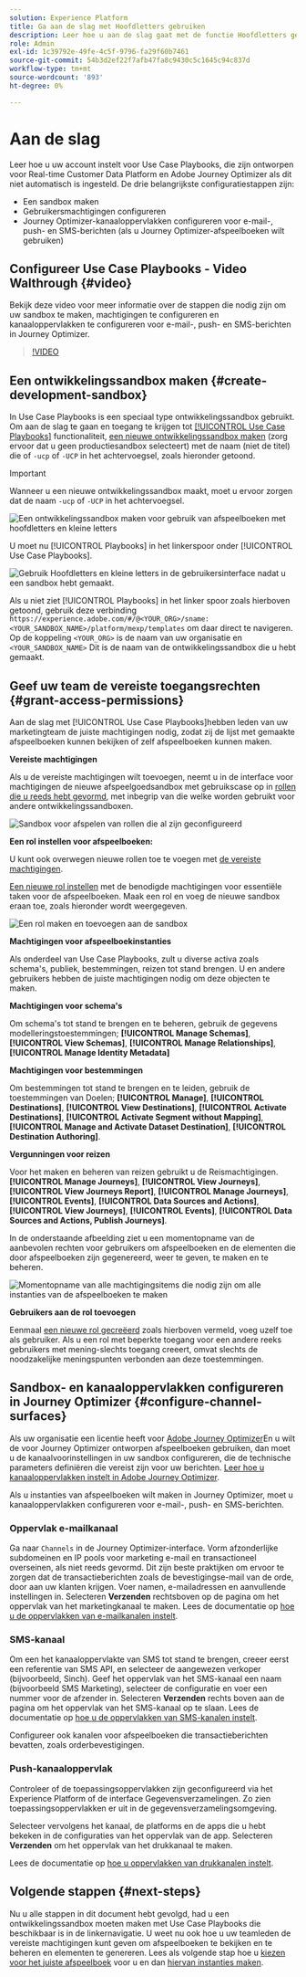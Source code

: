 ```yaml
---
solution: Experience Platform
title: Ga aan de slag met Hoofdletters gebruiken
description: Leer hoe u aan de slag gaat met de functie Hoofdletters gebruiken.
role: Admin
exl-id: 1c39792e-49fe-4c5f-9796-fa29f60b7461
source-git-commit: 54b3d2ef22f7afb47fa8c9430c5c1645c94c837d
workflow-type: tm+mt
source-wordcount: '893'
ht-degree: 0%

---
```



# Aan de slag

Leer hoe u uw account instelt voor Use Case Playbooks, die zijn ontworpen voor Real-time Customer Data Platform en Adobe Journey Optimizer als dit niet automatisch is ingesteld. De drie belangrijkste configuratiestappen zijn:

* Een sandbox maken
* Gebruikersmachtigingen configureren
* Journey Optimizer-kanaaloppervlakken configureren voor e-mail-, push- en SMS-berichten (als u Journey Optimizer-afspeelboeken wilt gebruiken)

## Configureer Use Case Playbooks - Video Walthrough {#video}

Bekijk deze video voor meer informatie over de stappen die nodig zijn om uw sandbox te maken, machtigingen te configureren en kanaaloppervlakken te configureren voor e-mail-, push- en SMS-berichten in Journey Optimizer.

>[!VIDEO](https://video.tv.adobe.com/v/3426987?learn=on)

## Een ontwikkelingssandbox maken {#create-development-sandbox}

In Use Case Playbooks is een speciaal type ontwikkelingssandbox gebruikt. Om aan de slag te gaan en toegang te krijgen tot [[!UICONTROL Use Case Playbooks]](/help/use-case-playbooks/playbooks/overview.md) functionaliteit, [een nieuwe ontwikkelingssandbox maken](/help/sandboxes/ui/user-guide.md#create) (zorg ervoor dat u geen productiesandbox selecteert) met de naam (niet de titel) die of `-ucp` of `-UCP` in het achtervoegsel, zoals hieronder getoond.

>[!IMPORTANT]
>
>Wanneer u een nieuwe ontwikkelingssandbox maakt, moet u ervoor zorgen dat de naam `-ucp` of `-UCP` in het achtervoegsel.


![Een ontwikkelingssandbox maken voor gebruik van afspeelboeken met hoofdletters en kleine letters](/help/use-case-playbooks/assets/playbooks/get-started/create-sandbox-ucp.png)

U moet nu [!UICONTROL Playbooks] in het linkerspoor onder [!UICONTROL Use Case Playbooks].

![Gebruik Hoofdletters en kleine letters in de gebruikersinterface nadat u een sandbox hebt gemaakt.](/help/use-case-playbooks/assets/playbooks/get-started/ucp-sandbox-in-ui.png)

Als u niet ziet [!UICONTROL Playbooks] in het linker spoor zoals hierboven getoond, gebruik deze verbinding `https://experience.adobe.com/#/@<YOUR_ORG>/sname:<YOUR_SANDBOX_NAME>/platform/mexp/templates` om daar direct te navigeren. Op de koppeling `<YOUR_ORG>` is de naam van uw organisatie en `<YOUR_SANDBOX_NAME>` Dit is de naam van de ontwikkelingssandbox die u hebt gemaakt.

## Geef uw team de vereiste toegangsrechten {#grant-access-permissions}

Aan de slag met [!UICONTROL Use Case Playbooks]hebben leden van uw marketingteam de juiste machtigingen nodig, zodat zij de lijst met gemaakte afspeelboeken kunnen bekijken of zelf afspeelboeken kunnen maken.

**Vereiste machtigingen**

Als u de vereiste machtigingen wilt toevoegen, neemt u in de interface voor machtigingen de nieuwe afspeelgoedsandbox met gebruikscase op in [rollen die u reeds hebt gevormd](/help/access-control/abac/ui/permissions.md#managing-sandboxes-for-role), met inbegrip van die welke worden gebruikt voor andere ontwikkelingssandboxen.

![Sandbox voor afspelen van rollen die al zijn geconfigureerd](/help/use-case-playbooks/assets/playbooks/get-started/permissions-to-existing-roles.png)

**Een rol instellen voor afspeelboeken:**

U kunt ook overwegen nieuwe rollen toe te voegen met [de vereiste machtigingen](/help/access-control/home.md#sandboxes-and-permissions).

[Een nieuwe rol instellen](/help/access-control/abac/ui/permissions.md) met de benodigde machtigingen voor essentiële taken voor de afspeelboeken. Maak een rol en voeg de nieuwe sandbox eraan toe, zoals hieronder wordt weergegeven.

![Een rol maken en toevoegen aan de sandbox](/help/use-case-playbooks/assets/playbooks/get-started/create-new-role.png)

**Machtigingen voor afspeelboekinstanties**

Als onderdeel van Use Case Playbooks, zult u diverse activa zoals schema&#39;s, publiek, bestemmingen, reizen tot stand brengen. U en andere gebruikers hebben de juiste machtigingen nodig om deze objecten te maken.

**Machtigingen voor schema&#39;s**

Om schema&#39;s tot stand te brengen en te beheren, gebruik de gegevens modelleringstoestemmingen; **[!UICONTROL Manage Schemas]**, **[!UICONTROL View Schemas]**, **[!UICONTROL Manage Relationships]**, **[!UICONTROL Manage Identity Metadata]**

**Machtigingen voor bestemmingen**

Om bestemmingen tot stand te brengen en te leiden, gebruik de toestemmingen van Doelen; **[!UICONTROL Manage]**, **[!UICONTROL Destinations]**, **[!UICONTROL View Destinations]**, **[!UICONTROL Activate Destinations]**, **[!UICONTROL Activate Segment without Mapping]**, **[!UICONTROL Manage and Activate Dataset Destination]**, **[!UICONTROL Destination Authoring]**.

**Vergunningen voor reizen**

Voor het maken en beheren van reizen gebruikt u de Reismachtigingen. **[!UICONTROL Manage Journeys]**, **[!UICONTROL View Journeys]**, **[!UICONTROL View Journeys Report]**, **[!UICONTROL Manage Journeys]**, **[!UICONTROL Events]**, **[!UICONTROL Data Sources and Actions]**, **[!UICONTROL View Journeys]**, **[!UICONTROL Events]**, **[!UICONTROL Data Sources and Actions, Publish Journeys]**.

In de onderstaande afbeelding ziet u een momentopname van de aanbevolen rechten voor gebruikers om afspeelboeken en de elementen die door afspeelboeken zijn gegenereerd, weer te geven, te maken en te beheren.

![Momentopname van alle machtigingsitems die nodig zijn om alle instanties van de afspeelboeken te maken](/help/use-case-playbooks/assets/playbooks/get-started/permission-snapshot.png)

**Gebruikers aan de rol toevoegen**

Eenmaal [een nieuwe rol gecreëerd](/help/access-control/abac/ui/permissions.md#managing-users-for-role) zoals hierboven vermeld, voeg uzelf toe als gebruiker. Als u een rol met beperkte toegang voor een andere reeks gebruikers met mening-slechts toegang creeert, omvat slechts de noodzakelijke meningspunten verbonden aan deze toestemmingen.

## Sandbox- en kanaaloppervlakken configureren in Journey Optimizer {#configure-channel-surfaces}

Als uw organisatie een licentie heeft voor [Adobe Journey Optimizer](https://experienceleague.adobe.com/docs/journey-optimizer/using/ajo-home.html)En u wilt de voor Journey Optimizer ontworpen afspeelboeken gebruiken, dan moet u de kanaalvoorinstellingen in uw sandbox configureren, die de technische parameters definiëren die vereist zijn voor uw berichten. [Leer hoe u kanaaloppervlakken instelt in Adobe Journey Optimizer](https://experienceleague.adobe.com/docs/journey-optimizer/using/configuration/channel-surfaces.html).

Als u instanties van afspeelboeken wilt maken in Journey Optimizer, moet u kanaaloppervlakken configureren voor e-mail-, push- en SMS-berichten.

### Oppervlak e-mailkanaal

Ga naar `Channels` in de Journey Optimizer-interface. Vorm afzonderlijke subdomeinen en IP pools voor marketing e-mail en transactioneel overseinen, als niet reeds gevormd. Dit zijn beste praktijken om ervoor te zorgen dat de transactieberichten zoals de bevestigingse-mail van de orde, door aan uw klanten krijgen. Voer namen, e-mailadressen en aanvullende instellingen in. Selecteren **Verzenden** rechtsboven op de pagina om het oppervlak van het marketingkanaal te maken. Lees de documentatie op [hoe u de oppervlakken van e-mailkanalen instelt](https://experienceleague.adobe.com/docs/journey-optimizer/using/email/configure-email/email-settings.html).

### SMS-kanaal

Om een het kanaaloppervlakte van SMS tot stand te brengen, creeer eerst een referentie van SMS API, en selecteer de aangewezen verkoper (bijvoorbeeld, Sinch). Geef het oppervlak van het SMS-kanaal een naam (bijvoorbeeld SMS Marketing), selecteer de configuratie en voer een nummer voor de afzender in. Selecteren **Verzenden** rechts boven aan de pagina om het oppervlak van het SMS-kanaal op te slaan. Lees de documentatie op [hoe u de oppervlakken van SMS-kanalen instelt](https://experienceleague.adobe.com/docs/journey-optimizer/using/sms/sms-configuration.html?lang=en#message-preset-sms).

Configureer ook kanalen voor afspeelboeken die transactieberichten bevatten, zoals orderbevestigingen.

### Push-kanaaloppervlak

Controleer of de toepassingsoppervlakken zijn geconfigureerd via het Experience Platform of de interface Gegevensverzamelingen. Zo zien toepassingsoppervlakken er uit in de gegevensverzamelingsomgeving.

<!-- ![App surfaces in Data collections](/help/use-case-playbooks/assets/playbooks/get-started/.png) -->

Selecteer vervolgens het kanaal, de platforms en de apps die u hebt bekeken in de configuraties van het oppervlak van de app. Selecteren **Verzenden** om het oppervlak van het drukkanaal te maken.

Lees de documentatie op [hoe u oppervlakken van drukkanalen instelt](https://experienceleague.adobe.com/docs/journey-optimizer/using/push/push-config/push-configuration.html).

## Volgende stappen {#next-steps}

Nu u alle stappen in dit document hebt gevolgd, had u een ontwikkelingssandbox moeten maken met Use Case Playbooks die beschikbaar is in de linkernavigatie. U weet nu ook hoe u uw teamleden de vereiste machtigingen kunt geven om afspeelboeken te bekijken en te beheren en elementen te genereren. Lees als volgende stap hoe u [kiezen voor het juiste afspeelboek](/help/use-case-playbooks/playbooks/choose.md) voor u en dan [hiervan instanties maken](/help/use-case-playbooks/playbooks/create-share-reuse.md).
